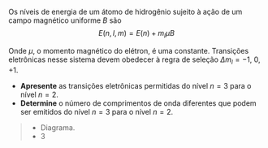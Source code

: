 Os níveis de energia de um átomo de hidrogênio sujeito à ação de um campo magnético uniforme $B$ são 
$$
E(n, l, m)= E(n) + m_l\mu B
$$

Onde $\mu$, o momento magnético do elétron, é uma constante. Transições eletrônicas nesse sistema devem obedecer à regra de seleção $\Delta m_l = -1$, $0$, $+1$.

- **Apresente** as transições eletrônicas permitidas do nível $n=3$ para o nível $n=2$.
- **Determine** o número de comprimentos de onda diferentes que podem ser emitidos do nível $n=3$ para o nível $n=2$.
 
> - Diagrama.
> - $3$
